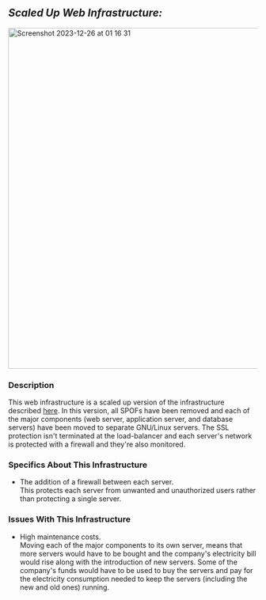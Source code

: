 ## *Scaled Up Web Infrastructure:*

<img width="689" alt="Screenshot 2023-12-26 at 01 16 31" src="https://github.com/mohammedchakir/alx-system_engineering-devops/assets/129831433/33b6a4cd-c0a7-457c-91e2-18db833c11a0">


### Description

This web infrastructure is a scaled up version of the infrastructure described [here](2-secured_and_monitored_web_infrastructure.md). In this version, all SPOFs have been removed and each of the major components (web server, application server, and database servers) have been moved to separate GNU/Linux servers. The SSL protection isn't terminated at the load-balancer and each server's network is protected with a firewall and they're also monitored.

### Specifics About This Infrastructure

- The addition of a firewall between each server.<br/>This protects each server from unwanted and unauthorized users rather than protecting a single server.

### Issues With This Infrastructure

- High maintenance costs.<br/>Moving each of the major components to its own server, means that more servers would have to be bought and the company's electricity bill would rise along with the introduction of new servers. Some of the company's funds would have to be used to buy the servers and pay for the electricity consumption needed to keep the servers (including the new and old ones) running.
